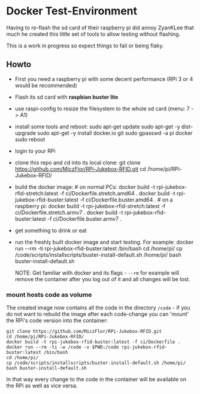 # Docker Test-Environment

Having to re-flash the sd card of their raspberry pi did annoy ZyanKLee that much he created
this little set of tools to allow testing without flashing.

This is a work in progress so expect things to fail or being flaky.

## Howto

* First you need a raspberry pi with some decent performance (RPi 3 or 4 would be recommended)
* Flash its sd card with **raspbian buster lite**
* use raspi-config to resize the filesystem to the whole sd card (menu: 7 -> A1)
* install some tools and reboot:
      sudo apt-get update
      sudo apt-get -y dist-upgrade
      sudo apt-get -y install docker.io git
      sudo gpasswd -a pi docker
      sudo reboot
* login to your RPi
* clone this repo and cd into its local clone:
      git clone https://github.com/MiczFlor/RPi-Jukebox-RFID.git
      cd /home/pi/RPi-Jukebox-RFID/
* build the docker image:
      # on normal PCs:
      docker build -t rpi-jukebox-rfid-stretch:latest -f ci/Dockerfile.stretch.amd64 .
      docker build -t rpi-jukebox-rfid-buster:latest -f ci/Dockerfile.buster.amd64 .
      # on a raspberry pi:
      docker build -t rpi-jukebox-rfid-stretch:latest -f ci/Dockerfile.stretch.armv7 .
      docker build -t rpi-jukebox-rfid-buster:latest -f ci/Dockerfile.buster.armv7 .
* get something to drink or eat
* run the freshly built docker image and start testing. For example:
      docker run --rm -ti rpi-jukebox-rfid-buster:latest /bin/bash
      cd /home/pi/
      cp /code/scripts/installscripts/buster-install-default.sh /home/pi/
      bash buster-install-default.sh


    NOTE: Get familiar with docker and its flags - `--rm` for example will remove the
          container after you log out of it and all changes will be lost.


### mount hosts code as volume

The created image now contains all the code in the directory `/code` - if you do not want to
rebuild the image after each code-change you can 'mount' the RPi's code version into the
container:

    git clone https://github.com/MiczFlor/RPi-Jukebox-RFID.git
    cd /home/pi/RPi-Jukebox-RFID/
    docker build -t rpi-jukebox-rfid-buster:latest -f ci/Dockerfile .
    docker run --rm -ti -w /code -v $PWD:/code rpi-jukebox-rfid-buster:latest /bin/bash
    cd /home/pi/
    cp /code/scripts/installscripts/buster-install-default.sh /home/pi/
    bash buster-install-default.sh

In that way every change to the code in the container will be available on the RPi as well
as vice versa.
